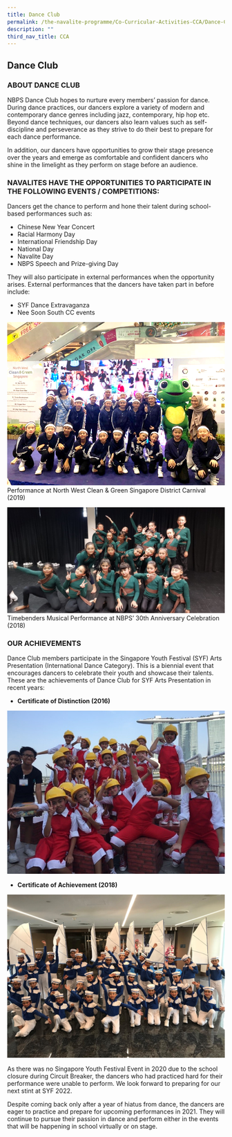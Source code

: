 ```yaml
---
title: Dance Club
permalink: /the-navalite-programme/Co-Curricular-Activities-CCA/Dance-Club/
description: ""
third_nav_title: CCA
---
```

## Dance Club

### ABOUT DANCE CLUB

NBPS Dance Club hopes to nurture every members’ passion for dance. During dance practices, our dancers explore a variety of modern and contemporary dance genres including jazz, contemporary, hip hop etc. Beyond dance techniques, our dancers also learn values such as self-discipline and perseverance as they strive to do their best to prepare for each dance performance. 

In addition, our dancers have opportunities to grow their stage presence over the years and emerge as comfortable and confident dancers who shine in the limelight as they perform on stage before an audience.

### NAVALITES HAVE THE OPPORTUNITIES TO PARTICIPATE IN THE FOLLOWING EVENTS / COMPETITIONS:

Dancers get the chance to perform and hone their talent during school-based performances such as: 

*   Chinese New Year Concert 
*   Racial Harmony Day 
*   International Friendship Day 
*   National Day  
*   Navalite Day
*   NBPS Speech and Prize-giving Day   

They will also participate in external performances when the opportunity arises. External performances that the dancers have taken part in before include:   

*   SYF Dance Extravaganza
*   Nee Soon South CC events

![](/images/northwest%20and%20clean.png)
Performance at North West Clean & Green Singapore District Carnival (2019)

![](/images/timebenders.jpeg)
Timebenders Musical Performance at NBPS’ 30th Anniversary Celebration (2018)

### OUR ACHIEVEMENTS

Dance Club members participate in the Singapore Youth Festival (SYF) Arts Presentation (International Dance Category). This is a biennial event that encourages dancers to celebrate their youth and showcase their talents. These are the achievements of Dance Club for SYF Arts Presentation in recent years: 

*   **Certificate of Distinction (2016)**

![](/images/COD.jpeg)

  
* **Certificate of Achievement (2018)**

![](/images/COA.jpeg)

As there was no Singapore Youth Festival Event in 2020 due to the school closure during Circuit Breaker, the dancers who had practiced hard for their performance were unable to perform. We look forward to preparing for our next stint at SYF 2022. 

Despite coming back only after a year of hiatus from dance, the dancers are eager to practice and prepare for upcoming performances in 2021. They will continue to pursue their passion in dance and perform either in the events that will be happening in school virtually or on stage.
